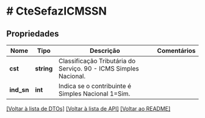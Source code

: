 # # CteSefazICMSSN

## Propriedades

Nome | Tipo | Descrição | Comentários
------------ | ------------- | ------------- | -------------
**cst** | **string** | Classificação Tributária do Serviço.  90 - ICMS Simples Nacional. |
**ind_sn** | **int** | Indica se o contribuinte é Simples Nacional   1&#x3D;Sim. |

[[Voltar à lista de DTOs]](../../README.md#models) [[Voltar à lista de API]](../../README.md#endpoints) [[Voltar ao README]](../../README.md)
